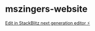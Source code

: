 # mszingers-website

[Edit in StackBlitz next generation editor ⚡️](https://stackblitz.com/~/github.com/ZingZing3/mszingers-website)